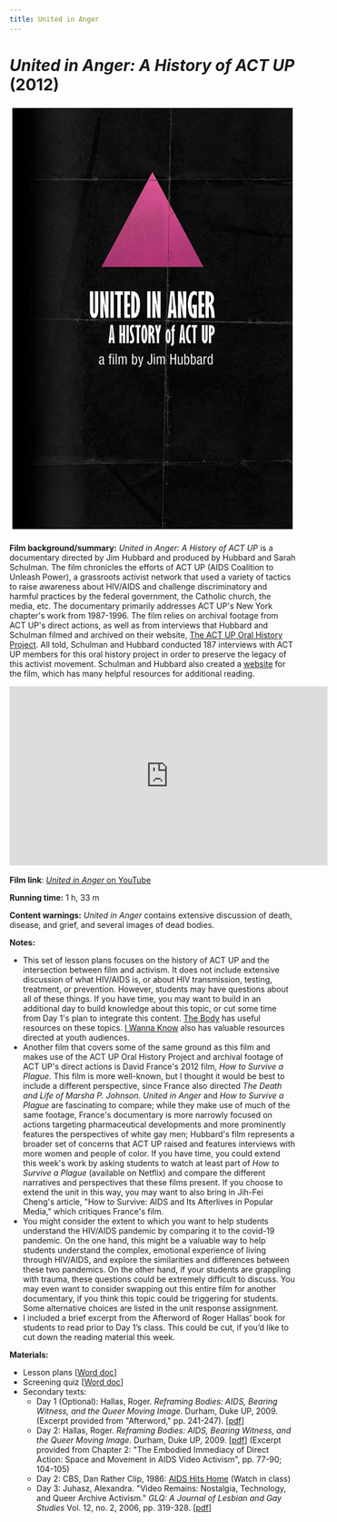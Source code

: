 ```yaml
---
title: United in Anger
---
```

# *United in Anger: A History of ACT UP* (2012)

<a href="/modules/unit 3: documentary/unitedinanger.jpg">
<img src="/modules/unit 3: documentary/unitedinanger.jpg" class="poster">
</a>

**Film background/summary:** *United in Anger: A History of ACT UP* is a documentary directed by Jim Hubbard and produced by Hubbard and Sarah Schulman. The film chronicles the efforts of ACT UP (AIDS Coalition to Unleash Power), a grassroots activist network that used a variety of tactics to raise awareness about HIV/AIDS and challenge discriminatory and harmful practices by the federal government, the Catholic church, the media, etc. The documentary primarily addresses ACT UP's New York chapter's work from 1987-1996. The film relies on archival footage from ACT UP's direct actions, as well as from interviews that Hubbard and Schulman filmed and archived on their website, [The ACT UP Oral History Project](http://www.actuporalhistory.org/). All told, Schulman and Hubbard conducted 187 interviews with ACT UP members for this oral history project in order to preserve the legacy of this activist movement. Schulman and Hubbard also created a [website](https://www.unitedinanger.com/) for the film, which has many helpful resources for additional reading.

<iframe width="560" height="315" src="https://www.youtube.com/embed/X4ZacAyc4b8" frameborder="0" allow="accelerometer; autoplay; clipboard-write; encrypted-media; gyroscope; picture-in-picture" allowfullscreen></iframe>

**Film link**: [*United in Anger* on YouTube](https://youtu.be/MrAzU79PBVM)

**Running time:** 1 h, 33 m

**Content warnings:** *United in Anger* contains extensive discussion of death, disease, and grief, and several images of dead bodies.

**Notes:**
* This set of lesson plans focuses on the history of ACT UP and the intersection between film and activism. It does not include extensive discussion of what HIV/AIDS is, or about HIV transmission, testing, treatment, or prevention. However, students may have questions about all of these things. If you have time, you may want to build in an additional day to build knowledge about this topic, or cut some time from Day 1's plan to integrate this content. [The Body](https://www.thebody.com/health/hiv-aids) has useful resources on these topics. [I Wanna Know](http://www.iwannaknow.org/teens/sti/hiv_aids.html) also has valuable resources directed at youth audiences.
* Another film that covers some of the same ground as this film and makes use of the ACT UP Oral History Project and archival footage of ACT UP's direct actions is David France's 2012 film, *How to Survive a Plague.* This film is more well-known, but I thought it would be best to include a different perspective, since France also directed *The Death and Life of Marsha P. Johnson.* *United in Anger* and *How to Survive a Plague* are fascinating to compare; while they make use of much of the same footage, France's documentary is more narrowly focused on actions targeting pharmaceutical developments and more prominently features the perspectives of white gay men; Hubbard's film represents a broader set of concerns that ACT UP raised and features interviews with more women and people of color. If you have time, you could extend this week's work by asking students to watch at least part of *How to Survive a Plague* (available on Netflix) and compare the different narratives and perspectives that these films present. If you choose to extend the unit in this way, you may want to also bring in Jih-Fei Cheng's article, "How to Survive: AIDS and Its Afterlives in Popular Media," which critiques France's film.
* You might consider the extent to which you want to help students understand the HIV/AIDS pandemic by comparing it to the covid-19 pandemic. On the one hand, this might be a valuable way to help students understand the complex, emotional experience of living through HIV/AIDS, and explore the similarities and differences between these two pandemics. On the other hand, if your students are grappling with trauma, these questions could be extremely difficult to discuss. You may even want to consider swapping out this entire film for another documentary, if you think this topic could be triggering for students. Some alternative choices are listed in the unit response assignment.
* I included a brief excerpt from the Afterword of Roger Hallas’ book for students to read prior to Day 1’s class. This could be cut, if you’d like to cut down the reading material this week.

**Materials:**
* Lesson plans [<a href="/modules/unit 3: documentary/United in Anger LP.docx" download>Word doc</a>]
* Screening quiz [<a href="/modules/unit 3: documentary/United in Anger Quiz.docx" download>Word doc</a>]
* Secondary texts:
    * Day 1 (Optional): Hallas, Roger. *Reframing Bodies: AIDS, Bearing Witness, and the Queer Moving Image.* Durham, Duke UP, 2009. (Excerpt provided from "Afterword," pp. 241-247). [<a href="/modules/unit 3: documentary/Hallas Afterword.pdf" download>pdf</a>]
    * Day 2: Hallas, Roger. *Reframing Bodies: AIDS, Bearing Witness, and the Queer Moving Image.* Durham, Duke UP, 2009. [<a href="/modules/unit 3: documentary/Hallas Chapter 2.pdf" download>pdf</a>] (Excerpt provided from Chapter 2: "The Embodied Immediacy of Direct Action: Space and Movement in AIDS Video Activism", pp. 77-90; 104-105)
    * Day 2: CBS, Dan Rather Clip, 1986: [AIDS Hits Home](https://www.youtube.com/watch?v=eeVcIr9_yGQ) (Watch in class)
    * Day 3: Juhasz, Alexandra. "Video Remains: Nostalgia, Technology, and Queer Archive Activism." *GLQ: A Journal of Lesbian and Gay Studies* Vol. 12, no. 2, 2006, pp. 319-328. [<a href="/modules/unit 3: documentary/Video Remains.pdf" download>pdf</a>]
